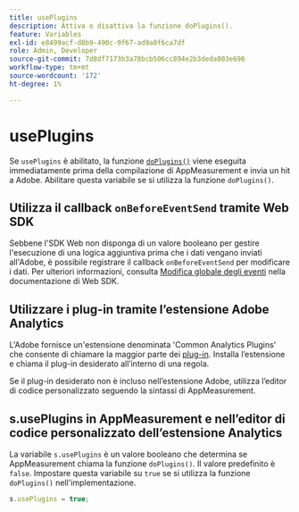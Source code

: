 ```yaml
---
title: usePlugins
description: Attiva o disattiva la funzione doPlugins().
feature: Variables
exl-id: e8499acf-d8b9-490c-9f67-ad9a8f6ca7df
role: Admin, Developer
source-git-commit: 7d8df7173b3a78bcb506cc894e2b3deda003e696
workflow-type: tm+mt
source-wordcount: '172'
ht-degree: 1%

---
```


# usePlugins

Se `usePlugins` è abilitato, la funzione [`doPlugins()`](../functions/doplugins.md) viene eseguita immediatamente prima della compilazione di AppMeasurement e invia un hit a Adobe. Abilitare questa variabile se si utilizza la funzione `doPlugins()`.

## Utilizza il callback `onBeforeEventSend` tramite Web SDK

Sebbene l&#39;SDK Web non disponga di un valore booleano per gestire l&#39;esecuzione di una logica aggiuntiva prima che i dati vengano inviati all&#39;Adobe, è possibile registrare il callback `onBeforeEventSend` per modificare i dati. Per ulteriori informazioni, consulta [Modifica globale degli eventi](https://experienceleague.adobe.com/docs/experience-platform/edge/fundamentals/tracking-events.html?lang=it#modifying-events-globally) nella documentazione di Web SDK.

## Utilizzare i plug-in tramite l’estensione Adobe Analytics

L&#39;Adobe fornisce un&#39;estensione denominata &#39;Common Analytics Plugins&#39; che consente di chiamare la maggior parte dei [plug-in](../plugins/impl-plugins.md). Installa l’estensione e chiama il plug-in desiderato all’interno di una regola.

Se il plug-in desiderato non è incluso nell’estensione Adobe, utilizza l’editor di codice personalizzato seguendo la sintassi di AppMeasurement.

## s.usePlugins in AppMeasurement e nell’editor di codice personalizzato dell’estensione Analytics

La variabile `s.usePlugins` è un valore booleano che determina se AppMeasurement chiama la funzione `doPlugins()`. Il valore predefinito è `false`. Impostare questa variabile su `true` se si utilizza la funzione `doPlugins()` nell&#39;implementazione.

```js
s.usePlugins = true;
```
